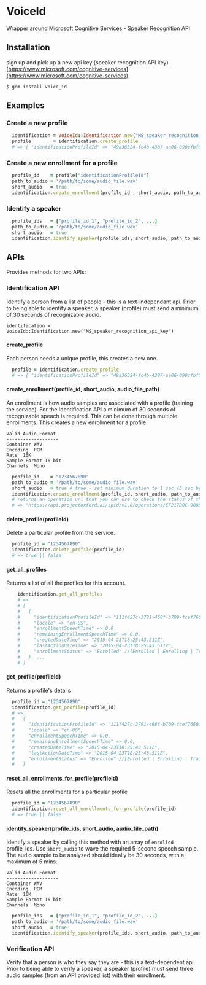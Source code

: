 # VoiceId
  Wrapper around Microsoft Cognitive Services - Speaker Recognition API

## Installation
  sign up and pick up a new api key (speaker recognition API key) 
  [https://www.microsoft.com/cognitive-services](https://www.microsoft.com/cognitive-services)

  ```
  $ gem install voice_id
  ```

## Examples
  
### Create a new profile
```ruby
  identification = VoiceId::Identification.new("MS_speaker_recognition_api_key")
  profile        = identification.create_profile
  # => { "identificationProfileId" => "49a36324-fc4b-4387-aa06-090cfbf0064f" }
```
### Create a new enrollment for a profile
```ruby
  profile_id    = profile["identificationProfileId"]
  path_to_audio = '/path/to/some/audio_file.wav'
  short_audio   = true
  identification.create_enrollment(profile_id , short_audio, path_to_audio)
```
### Identify a speaker
```ruby
  profile_ids   = ["profile_id_1", "profile_id_2", ...]
  path_to_audio = '/path/to/some/audio_file.wav'
  short_audio   = true
  identification.identify_speaker(profile_ids, short_audio, path_to_audio)
```

## APIs
  Provides methods for two APIs:

### Identification API
Identify a person from a list of people - this is a text-independant api.
Prior to being able to identify a speaker, a speaker (profile) must send a minimum
of 30 seconds of recognizable audio.
```
identification = VoiceId::Identification.new("MS_speaker_recognition_api_key")
```

#### create_profile
Each person needs a unique profile, this creates a new one.
```ruby
  profile = identification.create_profile
  # => { "identificationProfileId" => "49a36324-fc4b-4387-aa06-090cfbf0064f" }
```

#### create_enrollment(profile_id, short_audio, audio_file_path)
An enrollment is how audio samples are associated with a profile (training the service).  For the Identification API a minimum of 30 seconds of recognizable speach is required.  This can be done through multiple enrollments.  This creates a new
enrollment for a profile.

```
Valid Audio Format
-------------------
Container WAV
Encoding  PCM
Rate  16K
Sample Format 16 bit
Channels  Mono
```

```ruby
  profile_id    = "1234567890"
  path_to_audio = '/path/to/some/audio_file.wav'
  short_audio   = true # true - set minimum duration to 1 sec (5 sec by default per enrollment)
  identification.create_enrollment(profile_id, short_audio, path_to_audio)
  # returns an operation url that you can use to check the status of the enrollment
  # => "https://api.projectoxford.ai/spid/v1.0/operations/EF217D0C-9085-45D7-AAE0-2B36471B89B5"
```

#### delete_profile(profileId)
Delete a particular profile from the service.
```ruby
  profile_id = "1234567890"
  identification.delete_profile(profile_id)
  # => true || false
```

#### get_all_profiles
Returns a list of all the profiles for this account.
```ruby
    identification.get_all_profiles
    # => 
    # [
    #   {
    #     "identificationProfileId" => "111f427c-3791-468f-b709-fcef7660fff9",
    #     "locale" => "en-US",
    #     "enrollmentSpeechTime" => 0.0
    #     "remainingEnrollmentSpeechTime" => 0.0,
    #     "createdDateTime" => "2015-04-23T18:25:43.511Z",
    #     "lastActionDateTime" => "2015-04-23T18:25:43.511Z",
    #     "enrollmentStatus" => "Enrolled" //[Enrolled | Enrolling | Training]
    #   }, ...
    # ]
```

#### get_profile(profileId)
Returns a profile's details
```ruby
  profile_id = "1234567890"
  identification.get_profile(profile_id)
  # =>
  #   {
  #     "identificationProfileId" => "111f427c-3791-468f-b709-fcef7660fff9",
  #     "locale" => "en-US",
  #     "enrollmentSpeechTime" => 0.0,
  #     "remainingEnrollmentSpeechTime" => 0.0,
  #     "createdDateTime" => "2015-04-23T18:25:43.511Z",
  #     "lastActionDateTime" => "2015-04-23T18:25:43.511Z",
  #     "enrollmentStatus" => "Enrolled" //[Enrolled | Enrolling | Training]
  #   }
```

#### reset_all_enrollments_for_profile(profileId)
Resets all the enrollments for a particular profile
```ruby
  profile_id = "1234567890"
  identification.reset_all_enrollments_for_profile(profile_id)
  # => true || false
```

#### identify_speaker(profile_ids, short_audio, audio_file_path)
Identify a speaker by calling this method with an array of `enrolled` profile_ids.
Use ```short_audio``` to wave the required 5-second speech sample.
The audio sample to be analyzed should ideally be 30 seconds, with a maximum of 5 mins.

```
Valid Audio Format
-------------------
Container WAV
Encoding  PCM
Rate  16K
Sample Format 16 bit
Channels  Mono
```

```ruby
  profile_ids   = ["profile_id_1", "profile_id_2", ...]
  path_to_audio = '/path/to/some/audio_file.wav'
  short_audio   = true
  identification.identify_speaker(profile_ids, short_audio, path_to_audio)
``` 

### Verification API
Verify that a person is who they say they are - this is a text-dependent api.
Prior to being able to verify a speaker, a speaker (profile) must send three audio samples (from an API provided list) with their enrollment.


